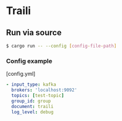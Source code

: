 # Traili

## Run via source
```sh
$ cargo run -- --config [config-file-path]
```

### Config example
[config.yml]
```yml
- input_type: kafka
  brokers: 'localhost:9092'
  topics: [test-topic]
  group_id: group
  document: traili
  log_level: debug

```
